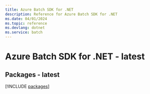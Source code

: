 ```yaml
---
title: Azure Batch SDK for .NET
description: Reference for Azure Batch SDK for .NET
ms.date: 04/01/2024
ms.topic: reference
ms.devlang: dotnet
ms.service: batch
---
```

# Azure Batch SDK for .NET - latest
## Packages - latest
[!INCLUDE [packages](batch-index.md)]